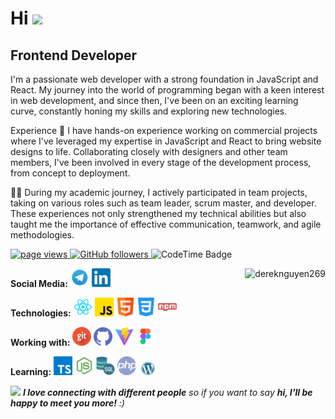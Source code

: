 # Hi ![](https://user-images.githubusercontent.com/18350557/176309783-0785949b-9127-417c-8b55-ab5a4333674e.gif)

## Frontend Developer

I'm a passionate web developer with a strong foundation in JavaScript and React. My journey into the world of programming began with a keen interest in web development, and since then, I've been on an exciting learning curve, constantly honing my skills and exploring new technologies.

Experience
🚀 I have hands-on experience working on commercial projects where I've leveraged my expertise in JavaScript and React to bring website designs to life. Collaborating closely with designers and other team members, I've been involved in every stage of the development process, from concept to deployment.

👨‍💻 During my academic journey, I actively participated in team projects, taking on various roles such as team leader, scrum master, and developer. These experiences not only strengthened my technical abilities but also taught me the importance of effective communication, teamwork, and agile methodologies.

<p align="left">
  <a href="https://github.com/dereknguyen269">
    <img src="https://komarev.com/ghpvc/?username=dereknguyen269" alt="page views">
  </a>
  <a href="https://github.com/dereknguyen269?tab=followers">
    <img alt="GitHub followers" src="https://img.shields.io/github/followers/dereknguyen269?color=green&logo=github">
  </a>
<img href="https://codetime.dev" alt="CodeTime Badge" src="https://img.shields.io/endpoint?style=social&color=222&url=https%3A%2F%2Fapi.codetime.dev%2Fshield%3Fid%3D25783%26project%3D%26in=0">
</p>
<a href="#dereknguyen269-title">
  <img src="https://github-readme-stats.vercel.app/api?username=dereknguyen269&show_icons=true" alt="dereknguyen269" align="right" />
</a>

**Social Media:**
<a href="https://t.me/JsWEB_Developer" title="Telegram" target="blank"><img src="icons/tg.png" width="30"/></a>
<a href="http://www.linkedin.com/in/maksymholovko/" title="LinkedIn" target="blank"><img src="icons/linkedIn.webp" width="30"/></a>

**Technologies:**
<a href="https://reactjs.org/" title="React"><img src="icons/react.png" width="30"/></a>
<a href="https://www.javascript.com/" title="JavaScript"><img src="icons/js.png" width="30"/></a>
<a href="https://html.com/" title="HTML"><img src="icons/html.png" width="30"/></a>
<a href="https://css.in.ua/" title="CSS"><img src="icons/css.png" width="30"/></a>
<a href="https://www.npmjs.com/" title="NPM"><img src="icons/npm.png" width="30"/></a>

**Working with:**
<a href="https://git-scm.com/" title="Git"><img src="icons/git.png" width="30"/></a>
<a href="https://github.com/" title="GitHub"><img src="icons/github.png" width="30"/></a>
<a href="https://vitejs.dev/" title="Vite"><img src="icons/vite.png" width="30"/></a>
<a href="https://www.figma.com/" title="Figma"><img src="icons/figma.png" width="30"/></a>

**Learning:**
<a href="https://www.typescriptlang.org/" title="TypeScript"><img src="icons/typescript.png" width="30"/></a>
<a href="https://nodejs.org/en" title="Node.js"><img src="icons/node.png" width="30"/></a>
<a href="https://www.mysql.com/" title="MySQL"><img src="icons/sql.png" width="30"/></a>
<a href="https://www.php.net/" title="PHP"><img src="icons/php.png" width="30"/></a>
<a href="https://developer.wordpress.org/" title="Wordpress"><img src="icons/wordpress.png" width="30"/></a>

<img src="https://media.giphy.com/media/LnQjpWaON8nhr21vNW/giphy.gif" width="60"> <em><b>I love connecting with different people</b> so if you want to say <b>hi, I'll be happy to meet you more!</b> :)</em>
